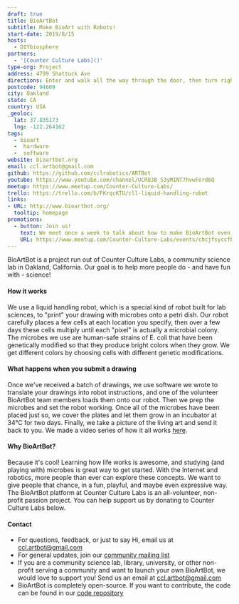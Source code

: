 ```yaml
---
draft: true
title: BioArtBot
subtitle: Make BioArt with Robots!
start-date: 2019/8/15
hosts:
  - DIYbiosphere
partners:
  - '[Counter Culture Labs]()'
type-org: Project
address: 4799 Shattuck Ave
directions: Enter and walk all the way through the door, then turn right to get to Counter Culture Labs
postcode: 94609
city: Oakland
state: CA
country: USA
_geoloc:
  lat: 37.835173
  lng: -122.264162
tags:
  - bioart
  -  hardware
  -  software
website: bioartbot.org
email: ccl.artbot@gmail.com
github: https://github.com/cclrobotics/ARTBot
youtube: https://www.youtube.com/channel/UCRUJB_S3yMINT7hvwFord6Q
meetup: https://www.meetup.com/Counter-Culture-Labs/
trello: https://trello.com/b/FKrqcKTU/cll-liquid-handling-robot
links:
- URL: http://www.bioartbot.org/
  tooltip: homepage
promotions:
  - button: Join us!
    text: We meet once a week to talk about how to make BioArtBot even better!
    URL: https://www.meetup.com/Counter-Culture-Labs/events/chcjfsyccfbfb/
---
```


BioArtBot is a project run out of Counter Culture Labs, a community science lab in Oakland, California. Our goal is to help more people do - and have fun with - science!

#### How it works

We use a liquid handling robot, which is a special kind of robot built for lab sciences, to "print" your drawing with microbes onto a petri dish. Our robot carefully places a few cells at each location you specify, then over a few days these cells multiply until each "pixel" is actually a microbial colony. The microbes we use are human-safe strains of E. coli that have been genetically modified so that they produce bright colors when they grow. We get different colors by choosing cells with different genetic modifications.

#### What happens when you submit a drawing

Once we've received a batch of drawings, we use software we wrote to translate your drawings into robot instructions, and one of the volunteer BioArtBot team members loads them onto our robot. Then we prep the microbes and set the robot working. Once all of the microbes have been placed just so, we cover the plates and let them grow in an incubator at 34°C for two days. Finally, we take a picture of the living art and send it back to you. We made a video series of how it all works [here](https://www.youtube.com/playlist?list=PLIhn42HNYoMi0XeVDLo8v2Jv_QK6Viip-).

#### Why BioArtBot?

Because it's cool! Learning how life works is awesome, and studying (and playing with) microbes is great way to get started. With the Internet and robotics, more people than ever can explore these concepts. We want to give people that chance, in a fun, playful, and maybe even expressive way. The BioArtBot platform at Counter Culture Labs is an all-volunteer, non-profit passion project. You can help support us by donating to Counter Culture Labs below.

#### Contact

*   For questions, feedback, or just to say Hi, email us at [ccl.artbot@gmail.com](mailto:ccl.artbot@gmail.com)
*   For general updates, join our [community mailing list](https://groups.google.com/forum/#!forum/bioartbot/join)
*   If you are a community science lab, library, university, or other non-profit serving a community and want to launch your own BioArtBot, we would love to support you! Send us an email at [ccl.artbot@gmail.com](mailto:ccl.artbot@gmail.com)
*   BioArtBot is completely open-source. If you want to contribute, the code can be found in our [code repository](https://github.com/cclrobotics/ARTBot)
